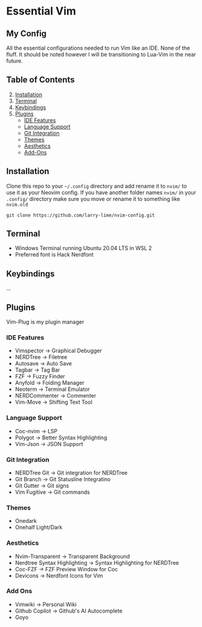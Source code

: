 # Essential Vim

## My Config
All the essential configurations needed to run Vim like an IDE. None of the fluff. It should be noted however I will be transitioning to Lua-Vim in the near future.

## Table of Contents
2. [Installation](#installation)
3. [Terminal](#terminal)
4. [Keybindings](#keybindings)
5. [Plugins](#plugins)
    - [IDE Features](#ide-features)
    - [Language Support](#language-support)
    - [Git Integration](#git-integration)
    - [Themes](#themes)
    - [Aesthetics](#aesthetics)
    - [Add-Ons](#add-ons)

## Installation
Clone this repo to your `~/.config` directory and add rename it to `nvim/` to use it as your Neovim config. If you have another folder names `nvim/` in your `.config/` directory make sure you move or rename it to something like `nvim.old`
```
git clone https://github.com/larry-lime/nvim-config.git
```

## Terminal 
- Windows Terminal running Ubuntu 20.04 LTS in WSL 2
- Preferred font is Hack Nerdfont

## Keybindings
...

## Plugins
Vim-Plug is my plugin manager

### IDE Features
- Vimspector -> Graphical Debugger
- NERDTree -> Filetree
- Autosave -> Auto Save
- Tagbar -> Tag Bar
- FZF -> Fuzzy Finder
- Anyfold -> Folding Manager
- Neoterm -> Terminal Emulator
- NERDCommenter -> Commenter
- Vim-Move -> Shifting Text Tool

### Language Support
- Coc-nvim -> LSP
- Polygot -> Better Syntax Highlighting
- Vim-Json -> JSON Support

### Git Integration
- NERDTree Git -> Git integration for NERDTree
- Git Branch -> Git Statusline Integratino
- Git Gutter -> Git signs
- Vim Fugitive -> Git commands

### Themes
- Onedark
- Onehalf Light/Dark

### Aesthetics
- Nvim-Transparent -> Transparent Background
- Nerdtree Syntax Highlighting -> Syntax Highlighting for NERDTree
- Coc-FZF -> FZF Preview Window for Coc 
- Devicons -> Nerdfont Icons for Vim

    
### Add Ons
- Vimwiki -> Personal Wiki
- Github Copilot -> Github's AI Autocomplete
- Goyo


